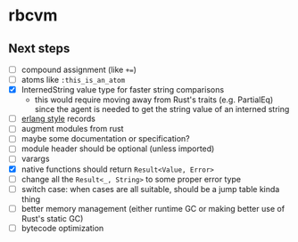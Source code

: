 # rbcvm

## Next steps

- [ ] compound assignment (like `+=`)
- [ ] atoms like `:this_is_an_atom`
- [x] InternedString value type for faster string comparisons
    - this would require moving away from Rust's traits (e.g. PartialEq) since
      the agent is needed to get the string value of an interned string
- [ ] [erlang style][1] records
- [ ] augment modules from rust
- [ ] maybe some documentation or specification?
- [ ] module header should be optional (unless imported)
- [ ] varargs
- [x] native functions should return `Result<Value, Error>`
- [ ] change all the `Result<_, String>` to some proper error type
- [ ] switch case: when cases are all suitable, should be a jump table kinda thing
- [ ] better memory management (either runtime GC or making better use of Rust's static GC)
- [ ] bytecode optimization

[1]: http://erlang.org/doc/reference_manual/records.html
